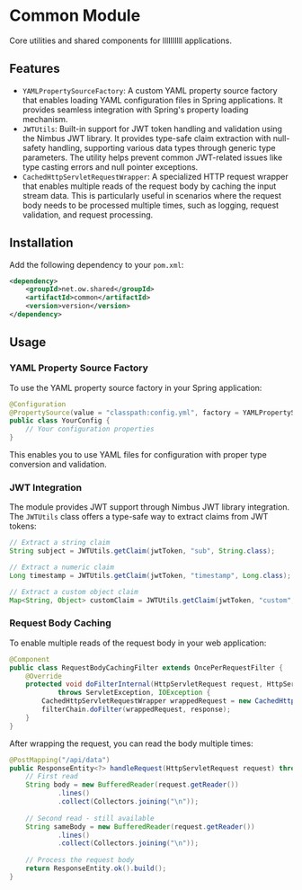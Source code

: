 # Common Module

Core utilities and shared components for lllIIIIlll applications.

## Features

- `YAMLPropertySourceFactory`: A custom YAML property source factory that enables loading YAML configuration files in Spring applications. It provides seamless integration with Spring's property loading mechanism.
- `JWTUtils`: Built-in support for JWT token handling and validation using the Nimbus JWT library. It provides type-safe claim extraction with null-safety handling, supporting various data types through generic type parameters. The utility helps prevent common JWT-related issues like type casting errors and null pointer exceptions.
- `CachedHttpServletRequestWrapper`: A specialized HTTP request wrapper that enables multiple reads of the request body by caching the input stream data. This is particularly useful in scenarios where the request body needs to be processed multiple times, such as logging, request validation, and request processing.

## Installation

Add the following dependency to your `pom.xml`:

```xml
<dependency>
    <groupId>net.ow.shared</groupId>
    <artifactId>common</artifactId>
    <version>version</version>
</dependency>
```

## Usage

### YAML Property Source Factory

To use the YAML property source factory in your Spring application:

```java
@Configuration
@PropertySource(value = "classpath:config.yml", factory = YAMLPropertySourceFactory.class)
public class YourConfig {
    // Your configuration properties
}
```

This enables you to use YAML files for configuration with proper type conversion and validation.

### JWT Integration

The module provides JWT support through Nimbus JWT library integration. The `JWTUtils` class offers a type-safe way to extract claims from JWT tokens:

```java
// Extract a string claim
String subject = JWTUtils.getClaim(jwtToken, "sub", String.class);

// Extract a numeric claim
Long timestamp = JWTUtils.getClaim(jwtToken, "timestamp", Long.class);

// Extract a custom object claim
Map<String, Object> customClaim = JWTUtils.getClaim(jwtToken, "custom", Map.class);
```

### Request Body Caching

To enable multiple reads of the request body in your web application:

```java
@Component
public class RequestBodyCachingFilter extends OncePerRequestFilter {
    @Override
    protected void doFilterInternal(HttpServletRequest request, HttpServletResponse response, FilterChain filterChain)
            throws ServletException, IOException {
        CachedHttpServletRequestWrapper wrappedRequest = new CachedHttpServletRequestWrapper(request);
        filterChain.doFilter(wrappedRequest, response);
    }
}
```

After wrapping the request, you can read the body multiple times:

```java
@PostMapping("/api/data")
public ResponseEntity<?> handleRequest(HttpServletRequest request) throws IOException {
    // First read
    String body = new BufferedReader(request.getReader())
            .lines()
            .collect(Collectors.joining("\n"));
    
    // Second read - still available
    String sameBody = new BufferedReader(request.getReader())
            .lines()
            .collect(Collectors.joining("\n"));
    
    // Process the request body
    return ResponseEntity.ok().build();
}